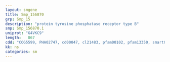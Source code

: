 ```yaml
---
layout: smgene
title: Smp_156870
grp: Smp_15
description: "protein tyrosine phosphatase receptor type B"
smp: Smp_156870.1
uniprot: "G4VKC9"
length:   867
cdd: "COG5599, PHA02747, cd00047, cl21483, pfam00102, pfam13350, smart00194, smart00404"
kk: ns
categories: sm
---
```

